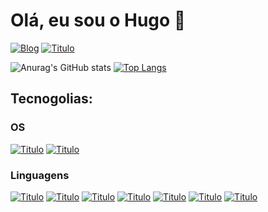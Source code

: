 # Olá, eu sou o Hugo 👋

[![Blog](https://img.shields.io/badge/LinkedIn-0077B5?style=for-the-badge&logo=linkedin&logoColor=white)](https://www.linkedin.com/in/hugo-loiola-de-queiroz/)
[![Titulo](https://img.shields.io/badge/Instagram-E4405F?style=for-the-badge&logo=instagram&logoColor=white)](https://www.instagram.com/huginhk)

![Anurag's GitHub stats](https://github-readme-stats.vercel.app/api?username=hugo-loiola&show_icons=true&theme=dracula)
[![Top Langs](https://github-readme-stats.vercel.app/api/top-langs/?username=hugo-loiola&layout=compact)](https://github.com/anuraghazra/github-readme-stats)

## Tecnogolias:

### OS

[![Titulo](https://img.shields.io/badge/Windows-0078D6?style=for-the-badge&logo=windows&logoColor=white)]()
[![Titulo](https://img.shields.io/badge/Ubuntu-E95420?style=for-the-badge&logo=ubuntu&logoColor=white)]()

### Linguagens

[![Titulo](https://img.shields.io/badge/JavaScript-F7DF1E?style=for-the-badge&logo=javascript&logoColor=black)]()
[![Titulo](https://img.shields.io/badge/Node.js-43853D?style=for-the-badge&logo=node.js&logoColor=white)]()
[![Titulo](https://img.shields.io/badge/HTML5-E34F26?style=for-the-badge&logo=html5&logoColor=white)]()
[![Titulo](https://img.shields.io/badge/CSS3-1572B6?style=for-the-badge&logo=css3&logoColor=white)]()
[![Titulo](https://img.shields.io/badge/React-20232A?style=for-the-badge&logo=react&logoColor=61DAFB)]()
[![Titulo](https://img.shields.io/badge/React_Native-20232A?style=for-the-badge&logo=react&logoColor=61DAFB)]()
[![Titulo](https://img.shields.io/badge/Python-3776AB?style=for-the-badge&logo=python&logoColor=white)]()
